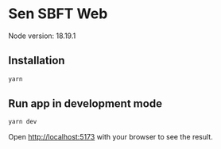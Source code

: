 # Sen SBFT Web

Node version: 18.19.1

## Installation

```bash
yarn
```

## Run app in development mode

```bash
yarn dev
```

Open [http://localhost:5173](http://localhost:5173) with your browser to see the result.
